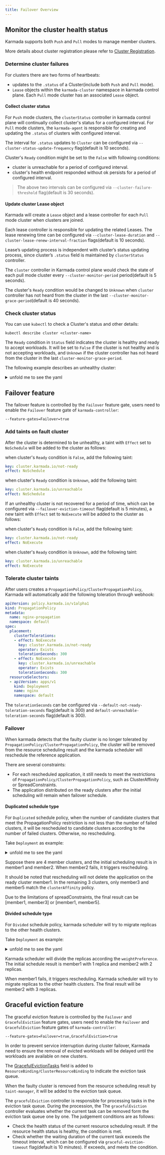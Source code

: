 ```yaml
---
title: Failover Overview
---
```


## Monitor the cluster health status

Karmada supports both `Push` and `Pull` modes to manage member clusters.

More details about cluster registration please refer to [Cluster Registration](../clustermanager/cluster-registration.md#cluster-registration).

### Determine cluster failures

For clusters there are two forms of heartbeats:
- updates to the `.status` of a Cluster(include both `Push` and `Pull` mode).
- `Lease` objects within the `karmada-cluster` namespace in karmada control plane. Each `Pull` mode cluster has an associated `Lease` object.

#### Collect cluster status

For `Push` mode clusters, the `clusterStatus` controller in karmada control plane will continually collect cluster's status for a configured interval.
For `Pull` mode clusters, the `karmada-agent` is responsible for creating and updating the `.status` of clusters with configured interval.

The interval for `.status` updates to `Cluster` can be configured via `--cluster-status-update-frequency` flag(default is 10 seconds).

Cluster's `Ready` condition might be set to the `False` with following conditions:
- cluster is unreachable for a period of configured interval.
- cluster's health endpoint responded without ok persists for a period of configured interval.

> The above two intervals can be configured via `--cluster-failure-threshold` flag(default is 30 seconds).

#### Update cluster Lease object

Karmada will create a `Lease` object and a lease controller for each `Pull` mode cluster when clusters are joined.

Each lease controller is responsible for updating the related Leases. The lease renewing time can be configured via `--cluster-lease-duration` and `--cluster-lease-renew-interval-fraction` flags(default is 10 seconds).

Lease’s updating process is independent with cluster’s status updating process, since cluster’s `.status` field is maintained by `clusterStatus` controller.

The `cluster` controller in Karmada control plane would check the state of each pull mode cluster every `--cluster-monitor-period` period(default is 5 seconds).

The cluster's `Ready` condition would be changed to `Unknown` when `cluster` controller has not heard from the cluster in the last `--cluster-monitor-grace-period`(default is 40 seconds).

### Check cluster status
You can use `kubectl` to check a Cluster's status and other details:
```
kubectl describe cluster <cluster-name>
```

The `Ready` condition in `Status` field indicates the cluster is healthy and ready to accept workloads.
It will be set to `False` if the cluster is not healthy and is not accepting workloads, and `Unknown` if the cluster controller has not heard from the cluster in the last `cluster-monitor-grace-period`.

The following example describes an unhealthy cluster:

<details>
<summary>unfold me to see the yaml</summary>

```
kubectl describe cluster member1
 
Name:         member1
Namespace:    
Labels:       <none>
Annotations:  <none>
API Version:  cluster.karmada.io/v1alpha1
Kind:         Cluster
Metadata:
  Creation Timestamp:  2021-12-29T08:49:35Z
  Finalizers:
    karmada.io/cluster-controller
  Resource Version:  152047
  UID:               53c133ab-264e-4e8e-ab63-a21611f7fae8
Spec:
  API Endpoint:  https://172.23.0.7:6443
  Impersonator Secret Ref:
    Name:       member1-impersonator
    Namespace:  karmada-cluster
  Secret Ref:
    Name:       member1
    Namespace:  karmada-cluster
  Sync Mode:    Push
Status:
  Conditions:
    Last Transition Time:  2021-12-31T03:36:08Z
    Message:               cluster is not reachable
    Reason:                ClusterNotReachable
    Status:                False
    Type:                  Ready
Events:                    <none>
```
</details>

## Failover feature

The failover feature is controlled by the `Failover` feature gate, users need to enable the `Failover` feature gate of `karmada-controller`:
```
--feature-gates=Failover=true
```

### Add taints on fault cluster

After the cluster is determined to be unhealthy, a taint with `Effect` set to `NoSchedule` will be added to the cluster as follows:

when cluster's `Ready` condition is `False`, add the following taint:

```yaml
key: cluster.karmada.io/not-ready
effect: NoSchedule
```

when cluster's `Ready` condition is `Unknown`, add the following taint:

```yaml
key: cluster.karmada.io/unreachable
effect: NoSchedule
```

If an unhealthy cluster is not recovered for a period of time, which can be configured via `--failover-eviction-timeout` flag(default is 5 minutes), a new taint with `Effect` set to `NoExecute` will be added to the cluster as follows:

when cluster's `Ready` condition is `False`, add the following taint:

```yaml
key: cluster.karmada.io/not-ready
effect: NoExecute
```

when cluster's `Ready` condition is `Unknown`, add the following taint:

```yaml
key: cluster.karmada.io/unreachable
effect: NoExecute
```

### Tolerate cluster taints

After users creates a `PropagationPolicy/ClusterPropagationPolicy`, Karmada will automatically add the following toleration through webhook:

```yaml
apiVersion: policy.karmada.io/v1alpha1
kind: PropagationPolicy
metadata:
  name: nginx-propagation
  namespace: default
spec:
  placement:
    clusterTolerations:
    - effect: NoExecute
      key: cluster.karmada.io/not-ready
      operator: Exists
      tolerationSeconds: 300
    - effect: NoExecute
      key: cluster.karmada.io/unreachable
      operator: Exists
      tolerationSeconds: 300
  resourceSelectors:
  - apiVersion: apps/v1
    kind: Deployment
    name: nginx
    namespace: default
```

The `tolerationSeconds` can be configured via `--default-not-ready-toleration-seconds` flag(default is 300) and `default-unreachable-toleration-seconds` flag(default is 300).

### Failover

When karmada detects that the faulty cluster is no longer tolerated by `PropagationPolicy/ClusterPropagationPolicy`, the cluster will be removed from the resource scheduling result and the karmada scheduler will reschedule the reference application.

There are several constraints:
- For each rescheduled application, it still needs to meet the restrictions of `PropagationPolicy/ClusterPropagationPolicy`, such as ClusterAffinity or SpreadConstraints.
- The application distributed on the ready clusters after the initial scheduling will remain when failover schedule.

#### Duplicated schedule type
For `Duplicated` schedule policy, when the number of candidate clusters that meet the PropagationPolicy restriction is not less than the number of failed clusters,
it will be rescheduled to candidate clusters according to the number of failed clusters. Otherwise, no rescheduling.

Take `Deployment` as example:

<details>
<summary>unfold me to see the yaml</summary>

```yaml
apiVersion: apps/v1
kind: Deployment
metadata:
  name: nginx
  labels:
    app: nginx
spec:
  replicas: 2
  selector:
    matchLabels:
      app: nginx
  template:
    metadata:
      labels:
        app: nginx
    spec:
      containers:
      - image: nginx
        name: nginx
---
apiVersion: policy.karmada.io/v1alpha1
kind: PropagationPolicy
metadata:
  name: nginx-propagation
spec:
  resourceSelectors:
    - apiVersion: apps/v1
      kind: Deployment
      name: nginx
  placement:
    clusterAffinity:
      clusterNames:
        - member1
        - member2
        - member3
        - member5
    spreadConstraints:
      - maxGroups: 2
        minGroups: 2
    replicaScheduling:
      replicaSchedulingType: Duplicated
```
</details>

Suppose there are 4 member clusters, and the initial scheduling result is in member1 and member2. When member2 fails, it triggers rescheduling.

It should be noted that rescheduling will not delete the application on the ready cluster member1. In the remaining 3 clusters, only member3 and member5 match the `clusterAffinity` policy.

Due to the limitations of spreadConstraints, the final result can be [member1, member3] or [member1, member5].

#### Divided schedule type
For `Divided` schedule policy, karmada scheduler will try to migrate replicas to the other health clusters.

Take `Deployment` as example:

<details>
<summary>unfold me to see the yaml</summary>

```yaml
apiVersion: apps/v1
kind: Deployment
metadata:
  name: nginx
  labels:
    app: nginx
spec:
  replicas: 3
  selector:
    matchLabels:
      app: nginx
  template:
    metadata:
      labels:
        app: nginx
    spec:
      containers:
      - image: nginx
        name: nginx
---
apiVersion: policy.karmada.io/v1alpha1
kind: PropagationPolicy
metadata:
  name: nginx-propagation
spec:
  resourceSelectors:
    - apiVersion: apps/v1
      kind: Deployment
      name: nginx
  placement:
    clusterAffinity:
      clusterNames:
        - member1
        - member2
    replicaScheduling:
      replicaDivisionPreference: Weighted
      replicaSchedulingType: Divided
      weightPreference:
        staticWeightList:
          - targetCluster:
              clusterNames:
                - member1
            weight: 1
          - targetCluster:
              clusterNames:
                - member2
            weight: 2
```
</details>

Karmada scheduler will divide the replicas according the `weightPreference`. The initial schedule result is member1 with 1 replica and member2 with 2 replicas.

When member1 fails, it triggers rescheduling. Karmada scheduler will try to migrate replicas to the other health clusters. The final result will be member2 with 3 replicas.

## Graceful eviction feature

The graceful eviction feature is controlled by the `Failover` and `GracefulEviction` feature gates, users need to enable the `Failover` and `GracefulEviction` feature gates of `karmada-controller`:
```
--feature-gates=Failover=true,GracefulEviction=true
```

In order to prevent service interruption during cluster failover, Karmada need to ensure the removal of evicted workloads will be delayed until the workloads are available on new clusters.

The [GracefulEvictionTasks](https://github.com/karmada-io/karmada/blob/12e8f01d01571932e6fe45cb7f0d1bffd2e40fd9/pkg/apis/work/v1alpha2/binding_types.go#L75-L89) field is added to `ResourceBinding/ClusterResourceBinding` to indicate the eviction task queue.

When the faulty cluster is removed from the resource scheduling result by `taint-manager`, it will be added to the eviction task queue.

The `gracefulEviction` controller is responsible for processing tasks in the eviction task queue. During the procession, the The `gracefulEviction` controller evaluates whether the current task can be removed form the eviction task queue one by one. The judgement conditions are as follows:
- Check the health status of the current resource scheduling result. If the resource health status is healthy, the condition is met.
- Check whether the waiting duration of the current task exceeds the timeout interval, which can be configured via `graceful-eviction-timeout` flag(default is 10 minutes). If exceeds, and meets the condition.
